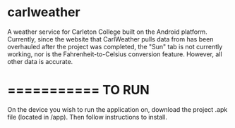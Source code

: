 carlweather
===========

A weather service for Carleton College built on the Android platform. Currently, since the website that CarlWeather pulls data from has been overhauled after the project was completed, the "Sun" tab is not currently working, nor is the Fahrenheit-to-Celsius conversion feature. However, all other data is accurate.

===========
TO RUN
===========
On the device you wish to run the application on, download the project .apk file (located in /app). Then follow instructions to install.
